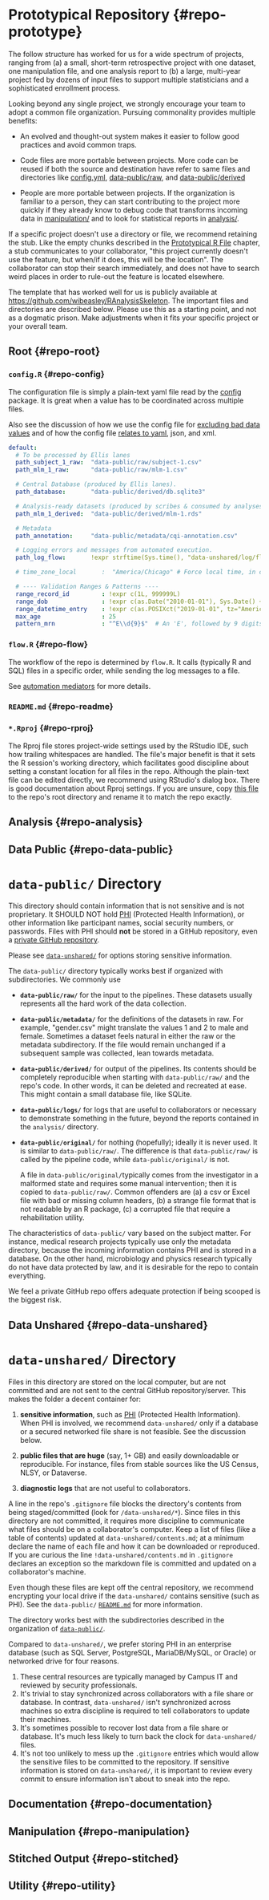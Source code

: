 Prototypical Repository {#repo-prototype}
====================================

The follow structure has worked for us for a wide spectrum of projects, ranging from (a) a small, short-term retrospective project with one dataset, one manipulation file, and one analysis report to (b) a large, multi-year project fed by dozens of input files to support multiple statisticians and a sophisticated enrollment process.

Looking beyond any single project, we strongly encourage your team to adopt a common file organization.  Pursuing commonality provides multiple benefits:

* An evolved and thought-out system makes it easier to follow good practices and avoid common traps.

* Code files are more portable between projects.  More code can be reused if both the source and destination have refer to same files and directories like [config.yml](https://github.com/wibeasley/RAnalysisSkeleton/blob/main/config.yml), [data-public/raw](https://github.com/wibeasley/RAnalysisSkeleton/blob/main/data-public/raw), and [data-public/derived](https://github.com/wibeasley/RAnalysisSkeleton/blob/main/data-public/derived)

* People are more portable between projects.  If the organization is familiar to a person, they can start contributing to the project more quickly if they already know to debug code that transforms incoming data in [manipulation/](https://github.com/wibeasley/RAnalysisSkeleton/blob/main/manipulation) and to look for statistical reports in [analysis/](https://github.com/wibeasley/RAnalysisSkeleton/blob/main/analysis).

If a specific project doesn't use a directory or file, we recommend retaining the stub.  Like the empty chunks described in the [Prototypical R File](#file-prototype-r) chapter, a stub communicates to your collaborator, "this project currently doesn't use the feature, but when/if it does, this will be the location".  The collaborator can stop their search immediately, and does not have to search weird places in order to rule-out the feature is located elsewhere.

The template that has worked well for us is publicly available at <https://github.com/wibeasley/RAnalysisSkeleton>.  The important files and directories are described below.  Please use this as a starting point, and not as a dogmatic prison.  Make adjustments when it fits your specific project or your overall team.

Root {#repo-root}
------------------------------------

### `config.R` {#repo-config}

The configuration file is simply a plain-text yaml file read by the [config](https://CRAN.R-project.org/package=config) package.  It is great when a value has to be coordinated across multiple files.

Also see the discussion of how we use the config file for [excluding bad data values](https://ouhscbbmc.github.io/data-science-practices-1/coding.html#excluding-bad-cases) and of how the config file [relates to yaml](#data-containers-yaml), json, and xml.

```yaml
default:
  # To be processed by Ellis lanes
  path_subject_1_raw:  "data-public/raw/subject-1.csv"
  path_mlm_1_raw:      "data-public/raw/mlm-1.csv"

  # Central Database (produced by Ellis lanes).
  path_database:       "data-public/derived/db.sqlite3"

  # Analysis-ready datasets (produced by scribes & consumed by analyses).
  path_mlm_1_derived:  "data-public/derived/mlm-1.rds"

  # Metadata
  path_annotation:     "data-public/metadata/cqi-annotation.csv"

  # Logging errors and messages from automated execution.
  path_log_flow:       !expr strftime(Sys.time(), "data-unshared/log/flow-%Y-%m-%d--%H-%M-%S.log")

  # time_zone_local       :  "America/Chicago" # Force local time, in case remotely run.

  # ---- Validation Ranges & Patterns ----
  range_record_id         : !expr c(1L, 999999L)
  range_dob               : !expr c(as.Date("2010-01-01"), Sys.Date() + lubridate::days(1))
  range_datetime_entry    : !expr c(as.POSIXct("2019-01-01", tz="America/Chicago"), Sys.time())
  max_age                 : 25
  pattern_mrn             : "^E\\d{9}$"  # An 'E', followed by 9 digits.
```

### `flow.R` {#repo-flow}

The workflow of the repo is determined by `flow.R`.  It calls (typically R and SQL) files in a specific order, while sending the log messages to a file.

See [automation mediators](#automation-flow) for more details.

### `README.md` {#repo-readme}

### `*.Rproj` {#repo-rproj}

The Rproj file stores project-wide settings used by the RStudio IDE, such how trailing whitespaces are handled.  The file's major benefit is that it sets the R session's working directory, which facilitates good discipline about setting a constant location for all files in the repo.  Although the plain-text file can be edited directly, we recommend using RStudio's dialog box.  There is good documentation about Rproj settings.  If you are unsure, copy [this file](https://github.com/wibeasley/RAnalysisSkeleton/blob/master/RAnalysisSkeleton.Rproj) to the repo's root directory and rename it to match the repo exactly.

Analysis {#repo-analysis}
------------------------------------

Data Public {#repo-data-public}
------------------------------------

`data-public/` Directory
=========

This directory should contain information that is not sensitive and is not proprietary.  It SHOULD NOT hold [PHI](https://www.hhs.gov/answers/hipaa/what-is-phi/index.html) (Protected Health Information), or other information like participant names, social security numbers, or passwords.  Files with PHI should **not** be stored in a GitHub repository, even a [private GitHub repository](https://help.github.com/articles/publicizing-or-hiding-your-private-contributions-on-your-profile/).

Please see [`data-unshared/`](#repo-data-unshared) for options storing sensitive information.

The `data-public/` directory typically works best if organized with subdirectories.  We commonly use

* **`data-public/raw/`** for the input to the pipelines.  These datasets usually represents all the hard work of the data collection.

* **`data-public/metadata/`** for the definitions of the datasets in raw.  For example, "gender.csv" might translate the values 1 and 2 to male and female.  Sometimes a dataset feels natural in either the raw or the metadata subdirectory.  If the file would remain unchanged if a subsequent sample was collected, lean towards metadata.

* **`data-public/derived/`** for output of the pipelines.  Its contents should be completely reproducible when starting with `data-public/raw/` and the repo's code.  In other words, it can be deleted and recreated at ease.  This might contain a small database file, like SQLite.

* **`data-public/logs/`** for logs that are useful to collaborators or necessary to demonstrate something in the future, beyond the reports contained in the `analysis/` directory.

* **`data-public/original/`** for nothing (hopefully); ideally it is never used.  It is similar to `data-public/raw/`.  The difference is that `data-public/raw/` is called by the pipeline code, while `data-public/original/`  is not.

  A file in `data-public/original/`typically comes from the investigator in a malformed state and requires some manual intervention; then it is copied to `data-public/raw/`.  Common offenders are (a) a csv or Excel file with bad or missing column headers, (b) a strange file format that is not readable by an R package, (c) a corrupted file that require a rehabilitation utility.

The characteristics of `data-public/` vary based on the subject matter.  For instance, medical research projects typically use only the metadata directory, because the incoming information contains PHI and is stored in a database.  On the other hand, microbiology and physics research typically do not have data protected by law, and it is desirable for the repo to contain everything.

We feel a private GitHub repo offers adequate protection if being scooped is the biggest risk.


Data Unshared {#repo-data-unshared}
------------------------------------

`data-unshared/` Directory
=========

Files in this directory are stored on the local computer, but are not committed and are not sent to the central GitHub repository/server.  This makes the folder a decent container for:

1. **sensitive information**, such as [PHI](https://www.hhs.gov/answers/hipaa/what-is-phi/index.html) (Protected Health Information).  When PHI is involved, we recommend `data-unshared/` only if a database or a secured networked file share is not feasible.  See the discussion below.

1. **public files that are huge** (say, 1+ GB) and easily downloadable or reproducible.  For instance, files from stable sources like the US Census, NLSY, or Dataverse.

1. **diagnostic logs** that are not useful to collaborators.

A line in the repo's `.gitignore` file blocks the directory's contents from being staged/committed (look for `/data-unshared/*`).  Since files in this directory are not committed, it requires more discipline to communicate what files should be on a collaborator's computer.  Keep a list of files (like a table of contents) updated at `data-unshared/contents.md`; at a minimum declare the name of each file and how it can be downloaded or reproduced.  If you are curious the line `!data-unshared/contents.md` in `.gitignore` declares an exception so the markdown file is committed and updated on a collaborator's machine.

Even though these files are kept off the central repository, we recommend encrypting your local drive if the `data-unshared/` contains sensitive (such as PHI).  See the `data-public/` [`README.md`](data-public/) for more information.

The directory works best with the subdirectories described in the organization of [`data-public/`](#repo-data-public).

Compared to `data-unshared/`, we prefer storing PHI in an enterprise database (such as SQL Server, PostgreSQL, MariaDB/MySQL, or Oracle) or networked drive for four reasons.

1. These central resources are typically managed by Campus IT and reviewed by security professionals.
1. It's trivial to stay synchronized across collaborators with a file share or database. In contrast, `data-unshared/` isn't synchronized across machines so extra discipline is required to tell collaborators to update their machines.
1. It's sometimes possible to recover lost data from a file share or database.  It's much less likely to turn back the clock for `data-unshared/` files.
1. It's not too unlikely to mess up the `.gitignore` entries which would allow the sensitive files to be committed to the repository.  If sensitive information is stored on `data-unshared/`, it is important to review every commit to ensure information isn't about to sneak into the repo.

Documentation {#repo-documentation}
------------------------------------

Manipulation {#repo-manipulation}
------------------------------------

Stitched Output {#repo-stitched}
------------------------------------

Utility {#repo-utility}
------------------------------------
